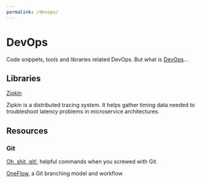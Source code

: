 ```yaml
---
permalink: /devops/
---
```


# DevOps

Code snippets, tools and libraries related DevOps. But what is [DevOps](https://en.wikipedia.org/wiki/DevOps)...

## Libraries

[Zipkin](http://zipkin.io/)

Zipkin is a distributed tracing system. It helps gather timing data needed to troubleshoot latency problems in microservice architectures.

## Resources

### Git

[Oh, shit, git!](http://ohshitgit.com/), helpful commands when you screwed with Git.

[OneFlow](http://endoflineblog.com/oneflow-a-git-branching-model-and-workflow), a Git branching model and workflow

